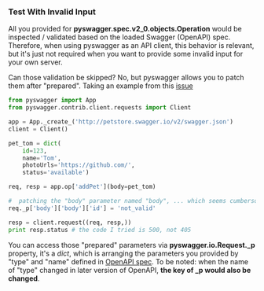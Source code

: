 ### Test With Invalid Input

All you provided for **pyswagger.spec.v2_0.objects.Operation** would be inspected / validated based on the loaded Swagger (OpenAPI) spec. Therefore, when using pyswagger as an API client, this behavior is relevant, but it's just not required when you want to provide some invalid input for your own server.

Can those validation be skipped? No, but pyswagger allows you to patch them after "prepared". Taking an example from this [issue](https://github.com/mission-liao/pyswagger/issues/88)

```python
from pyswagger import App
from pyswagger.contrib.client.requests import Client

app = App._create_('http://petstore.swagger.io/v2/swagger.json')
client = Client()

pet_tom = dict(
    id=123,
    name='Tom',
    photoUrls='https://github.com/',
    status='available')                                                                                       

req, resp = app.op['addPet'](body=pet_tom) 

#  patching the "body" parameter named "body", ... which seems cumbersome
req._p['body']['body']['id'] = 'not_valid'

resp = client.request((req, resp,))                                                                            
print resp.status # the code I tried is 500, not 405
```

You can access those "prepared" parameters via **pyswagger.io.Request._p** property, it's a *dict*, which is arranging the parameters you provided by "type" and "name" defined in [OpenAPI spec](https://github.com/OAI/OpenAPI-Specification/blob/master/versions/2.0.md#parameter-object). To be noted: when the name of "type" changed in later version of OpenAPI, **the key of _p would also be changed**.

